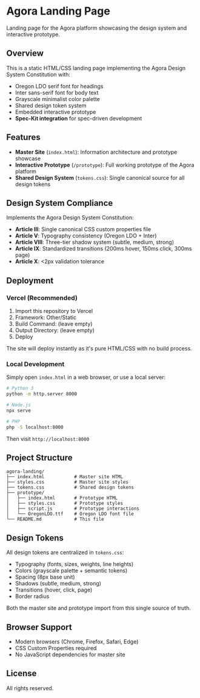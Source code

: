 # Agora Landing Page

Landing page for the Agora platform showcasing the design system and interactive prototype.

## Overview

This is a static HTML/CSS landing page implementing the Agora Design System Constitution with:
- Oregon LDO serif font for headings
- Inter sans-serif font for body text
- Grayscale minimalist color palette
- Shared design token system
- Embedded interactive prototype
- **Spec-Kit integration** for spec-driven development

## Features

- **Master Site** (`index.html`): Information architecture and prototype showcase
- **Interactive Prototype** (`/prototype`): Full working prototype of the Agora platform
- **Shared Design System** (`tokens.css`): Single canonical source for all design tokens

## Design System Compliance

Implements the Agora Design System Constitution:
- **Article III**: Single canonical CSS custom properties file
- **Article V**: Typography consistency (Oregon LDO + Inter)
- **Article VIII**: Three-tier shadow system (subtle, medium, strong)
- **Article IX**: Standardized transitions (200ms hover, 150ms click, 300ms page)
- **Article X**: <2px validation tolerance

## Deployment

### Vercel (Recommended)

1. Import this repository to Vercel
2. Framework: Other/Static
3. Build Command: (leave empty)
4. Output Directory: (leave empty)
5. Deploy

The site will deploy instantly as it's pure HTML/CSS with no build process.

### Local Development

Simply open `index.html` in a web browser, or use a local server:

```bash
# Python 3
python -m http.server 8000

# Node.js
npx serve

# PHP
php -S localhost:8000
```

Then visit `http://localhost:8000`

## Project Structure

```
agora-landing/
├── index.html           # Master site HTML
├── styles.css           # Master site styles
├── tokens.css           # Shared design tokens
├── prototype/
│   ├── index.html       # Prototype HTML
│   ├── styles.css       # Prototype styles
│   ├── script.js        # Prototype interactions
│   └── OregonLDO.ttf    # Oregon LDO font file
└── README.md            # This file
```

## Design Tokens

All design tokens are centralized in `tokens.css`:
- Typography (fonts, sizes, weights, line heights)
- Colors (grayscale palette + semantic tokens)
- Spacing (8px base unit)
- Shadows (subtle, medium, strong)
- Transitions (hover, click, page)
- Border radius

Both the master site and prototype import from this single source of truth.

## Browser Support

- Modern browsers (Chrome, Firefox, Safari, Edge)
- CSS Custom Properties required
- No JavaScript dependencies for master site

## License

All rights reserved.
